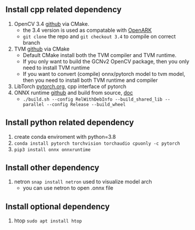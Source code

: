 
## Install cpp related dependency
1. OpenCV 3.4 [github](https://github.com/opencv/opencv) via CMake. 
    * the 3.4 version is used as compatable with [OpenARK](https://github.com/XiaoSong9905/OpenARK)
    * `git clone` the repo and `git checkout 3.4` to compile on correct branch
2. TVM [github](https://github.com/apache/tvm) via CMake 
    * Default CMake install both the TVM compiler and TVM runtime. 
    * If you only want to build the GCNv2 OpenCV package, then you only need to install TVM runtime
    * If you want to convert (compile) onnx/pytorch model to tvm model, then you need to install both TVM runtime and compiler
3. LibTorch [pytorch.org](https://pytorch.org/cppdocs/installing.html), cpp interface of pytorch
4. ONNX runtime [github](https://github.com/microsoft/onnxruntime.git) and build from source, [doc](https://onnxruntime.ai/docs/build/inferencing.html)
    * `./build.sh --config RelWithDebInfo --build_shared_lib --parallel --config Release --build_wheel`

## Install python related dependency
1. create conda enviroment with python=3.8
2. `conda install pytorch torchvision torchaudio cpuonly -c pytorch`
3. `pip3 install onnx onnxruntime`


## Install other dependency
1. netron `snap install netron` used to visualize model arch
    * you can use netron to open .onnx file


## Install optional dependency
1.  htop `sudo apt install htop`